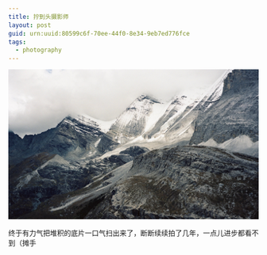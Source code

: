 ```yaml
---
title: 拧到头摄影师
layout: post
guid: urn:uuid:80599c6f-70ee-44f0-8e34-9eb7ed776fce
tags:
  - photography
---
```


![dao cheng](/media/files/2019/03/08/daocheng.jpg)

终于有力气把堆积的底片一口气扫出来了，断断续续拍了几年，一点儿进步都看不到（摊手
